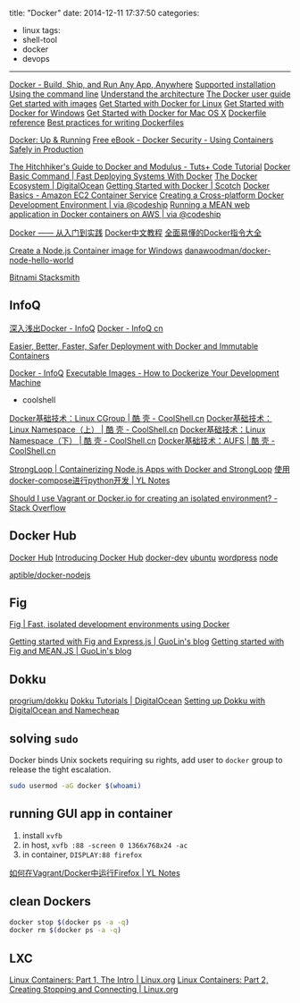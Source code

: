 title: "Docker"
date: 2014-12-11 17:37:50
categories:
- linux
tags:
- shell-tool
- docker
- devops
---

[Docker - Build, Ship, and Run Any App, Anywhere](https://www.docker.com/)
[Supported installation](https://docs.docker.com/installation/)
[Using the command line](https://docs.docker.com/reference/commandline/cli/)
[Understand the architecture](http://docs.docker.com/introduction/understanding-docker/)
[The Docker user guide](http://docs.docker.com/engine/userguide/)
[Get started with images](https://docs.docker.com/userguide/dockerimages/)
[Get Started with Docker for Linux](http://docs.docker.com/linux/started/)
[Get Started with Docker for Windows](http://docs.docker.com/windows/started/)
[Get Started with Docker for Mac OS X](http://docs.docker.com/mac/started/)
[Dockerfile reference](http://docs.docker.com/reference/builder/)
[Best practices for writing Dockerfiles](https://docs.docker.com/articles/dockerfile_best-practices/)

[Docker: Up & Running](https://www.safaribooksonline.com/library/view/docker-up/9781491917565/)
[Free eBook - Docker Security - Using Containers Safely in Production](https://www.openshift.com/promotions/docker-security.html)

[The Hitchhiker's Guide to Docker and Modulus - Tuts+ Code Tutorial](http://code.tutsplus.com/tutorials/the-hitchhikers-guide-to-docker-and-modulus--cms-24770)
[Docker Basic Command | Fast Deploying Systems With Docker](http://chunchio.gitbooks.io/docker/content/DockerBasicCommand.html)
[The Docker Ecosystem | DigitalOcean](https://www.digitalocean.com/community/tutorial_series/the-docker-ecosystem)
[Getting Started with Docker | Scotch](https://scotch.io/tutorials/getting-started-with-docker)
[Docker Basics - Amazon EC2 Container Service](http://docs.aws.amazon.com/AmazonECS/latest/developerguide/docker-basics.html)
[Creating a Cross-platform Docker Development Environment | via @codeship](https://blog.codeship.com/cross-platform-docker-development-environment/)
[Running a MEAN web application in Docker containers on AWS | via @codeship](http://blog.codeship.com/running-mean-web-application-docker-containers-aws/)

[Docker —— 从入门到实践](http://yeasy.gitbooks.io/docker_practice/content/)
[Docker中文教程](http://letong.gitbooks.io/docker/content/)
[全面易懂的Docker指令大全](http://joshhu.gitbooks.io/dockercommands/content/index.html)

[Create a Node.js Container image for Windows](https://stefanscherer.github.io/create-an-io-js-container-image-for-windows/)
[danawoodman/docker-node-hello-world](https://github.com/danawoodman/docker-node-hello-world?utm_source=nodeweekly&utm_medium=email)

[Bitnami Stacksmith](https://stacksmith.bitnami.com/?vero_conv=1304303901)

## InfoQ

[深入浅出Docker - InfoQ](http://www.infoq.com/cn/dockerdeep/)
[Docker - InfoQ cn](http://www.infoq.com/cn/dockers)

[Easier, Better, Faster, Safer Deployment with Docker and Immutable Containers](http://www.infoq.com/presentations/immutable-servers-docker)

[Docker - InfoQ](http://www.infoq.com/docker-2)
[Executable Images - How to Dockerize Your Development Machine](http://www.infoq.com/articles/docker-executable-images)

* coolshell

[Docker基础技术：Linux CGroup | 酷 壳 - CoolShell.cn](http://coolshell.cn/articles/17049.html)
[Docker基础技术：Linux Namespace（上） | 酷 壳 - CoolShell.cn](http://coolshell.cn/articles/17010.html)
[Docker基础技术：Linux Namespace（下） | 酷 壳 - CoolShell.cn](http://coolshell.cn/articles/17029.html)
[Docker基础技术：AUFS | 酷 壳 - CoolShell.cn](http://coolshell.cn/articles/17061.html)

[StrongLoop | Containerizing Node.js Apps with Docker and StrongLoop](https://strongloop.com/strongblog/containerizing-node-js-apps-with-docker-and-strongloop/)
[使用docker-compose进行python开发 | YL Notes](http://yunlzheng.github.io/2015/06/06/dev-python-with-docker-compose/)

[Should I use Vagrant or Docker.io for creating an isolated environment? - Stack Overflow](http://stackoverflow.com/questions/16647069/should-i-use-vagrant-or-docker-io-for-creating-an-isolated-environment)

## Docker Hub

[Docker Hub](https://hub.docker.com/explore/)
[Introducing Docker Hub](https://docs.docker.com/docker-hub/)
[docker-dev](https://hub.docker.com/_/docker-dev/)
[ubuntu](https://hub.docker.com/_/ubuntu/)
[wordpress](https://hub.docker.com/_/wordpress/)
[node](https://hub.docker.com/_/node/)

[aptible/docker-nodejs](https://github.com/aptible/docker-nodejs)

## Fig

[Fig | Fast, isolated development environments using Docker](http://www.fig.sh/index.html)

[Getting started with Fig and Express.js | GuoLin's blog](http://guolinn.com/2015/Getting-started-with-Fig-and-Express-js/)
[Getting started with Fig and MEAN.JS | GuoLin's blog](http://guolinn.com/2015/fig-meanjs/)

## Dokku

[progrium/dokku](https://github.com/progrium/dokku)
[Dokku Tutorials | DigitalOcean](https://www.digitalocean.com/community/tags/dokku)
[Setting up Dokku with DigitalOcean and Namecheap](https://gist.github.com/ngoldman/7287753)

## solving `sudo`

Docker binds Unix sockets requiring su rights, add user to `docker` group to release the tight escalation.

```sh
sudo usermod -aG docker $(whoami)
```

## running GUI app in container

1. install `xvfb`
2. in host, `xvfb :88 -screen 0 1366x768x24 -ac`
3. in container, `DISPLAY:88 firefox`

[如何在Vagrant/Docker中运行Firefox | YL Notes](http://yunlzheng.github.io/2014/10/19/intro-xvfn-ubuntu/)

## clean Dockers

```sh
docker stop $(docker ps -a -q)
docker rm $(docker ps -a -q)
```

## LXC

[Linux Containers: Part 1, The Intro | Linux.org](http://www.linux.org/threads/linux-containers-part-1-the-intro.4379/)
[Linux Containers: Part 2, Creating Stopping and Connecting | Linux.org](http://www.linux.org/threads/linux-containers-part-2-creating-stopping-and-connecting.4399/)
